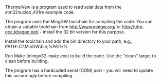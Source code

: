 ThermalVew is a program used to read seial data from the stm32nucleo_401re example code. 

The program uses the MingGW toolchain for compiling the code. You can obtain a suitable toolchain from http://www.mingw.org/ or http://tdm-gcc.tdragon.net/ - install the 32 bit version for this purpose.

Install the toolchain and add the bin directory to your path, e.g., PATH=C:\MinGW\bin;%PATH%

Run Make (mingw32-make.exe) to build the code. Use the "clean" target to clean before building.

The program has a hardcoded serial (COM) port - you will need to update this accordingly before compiling.

